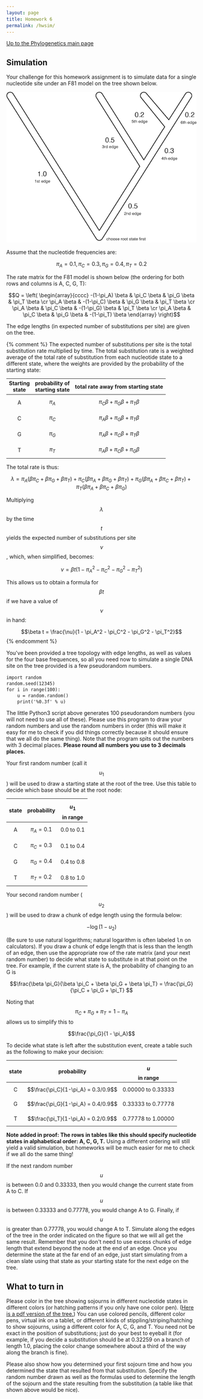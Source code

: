 ```yaml
---
layout: page
title: Homework 6
permalink: /hwsim/
---
```

[Up to the Phylogenetics main page](/phylogenetics2022/)

## Simulation

Your challenge for this homework assignment is to simulate data for a single nucleotide site under an F81 model on the tree shown below.

![The model tree](/assets/img/simulation-homework-model-tree.png)

Assume that the nucleotide frequencies are:

$$\pi_A=0.1, \pi_C=0.3, \pi_G=0.4, \pi_T=0.2$$

The rate matrix for the F81 model is shown below (the ordering for both rows and columns is A, C, G, T):

$$Q = \left( \begin{array}{cccc}
-(1-\pi_A) \beta &      \pi_C \beta &      \pi_G \beta &      \pi_T \beta \cr
     \pi_A \beta & -(1-\pi_C) \beta &      \pi_G \beta &      \pi_T \beta \cr
     \pi_A \beta &      \pi_C \beta & -(1-\pi_G) \beta &      \pi_T \beta \cr
     \pi_A \beta &      \pi_C \beta &      \pi_G \beta & -(1-\pi_T) \beta
\end{array} \right)$$

The edge lengths (in expected number of substitutions per site) are given on the tree. 

{% comment %}
The expected number of substitutions per site is the total substitution rate multiplied by time. The total substitution rate is a weighted average of the total rate of substitution from each nucleotide state to a different state, where the weights are provided by the probability of the starting state:

Starting<br/>state | probability of<br/>starting state | total rate away from starting state 
:----------------: | :-------------------------------: | :---------------------------------:
         A         |              $$\pi_A$$            | $$\pi_C \beta + \pi_G \beta + \pi_T \beta$$
         C         |              $$\pi_C$$            | $$\pi_A \beta + \pi_G \beta + \pi_T \beta$$
         G         |              $$\pi_G$$            | $$\pi_A \beta + \pi_C \beta + \pi_T \beta$$
         T         |              $$\pi_T$$            | $$\pi_A \beta + \pi_C \beta + \pi_G \beta$$

The total rate is thus:

$$\lambda = \pi_A \left( \beta \pi_C + \beta \pi_G + \beta \pi_T\right) + \pi_C \left( \beta \pi_A + \beta \pi_G + \beta \pi_T\right) + \pi_G \left( \beta \pi_A + \beta \pi_C + \beta \pi_T\right) + \pi_T \left( \beta \pi_A + \beta \pi_C + \beta \pi_G\right)$$

Multiplying $$\lambda$$ by the time $$t$$ yields the expected number of substitutions per site $$\nu$$, which, when simplified, becomes:

$$\nu = \beta t \left( 1 - \pi_A^2 - \pi_C^2 - \pi_G^2 - \pi_T^2 \right) $$

This allows us to obtain a formula for $$\beta t$$ if we have a value of $$\nu$$ in hand:

$$\beta t = \frac{\nu}{1 - \pi_A^2 - \pi_C^2 - \pi_G^2 - \pi_T^2}$$
{% endcomment %}

You've been provided a tree topology with edge lengths, as well as values for the four base frequences, so all you need now to simulate a single DNA site on the tree provided is a few pseudorandom numbers. 

    import random
    random.seed(12345)
    for i in range(100):
        u = random.random()
        print('%0.3f' % u)

The little Python3 script above generates 100 pseudorandom numbers (you will not need to use all of these). Please use this program to draw your random numbers and use the random numbers in order (this will make it easy for me to check if you did things correctly because it should ensure that we all do the same thing). Note that the program spits out the numbers with 3 decimal places. **Please round all numbers you use to 3 decimals places.**

Your first random number (call it $$u_1$$) will be used to draw a starting state at the root of the tree. Use this table to decide which base should be at the root node:

state |   probability   | $$u_1$$ in range
:---: | :-------------: | :--------------------:
  A   | $$\pi_A = 0.1$$ |      0.0 to 0.1
  C   | $$\pi_C = 0.3$$ |      0.1 to 0.4
  G   | $$\pi_G = 0.4$$ |      0.4 to 0.8
  T   | $$\pi_T = 0.2$$ |      0.8 to 1.0

Your second random number ($$u_2$$) will be used to draw a chunk of edge length using the formula below:

$$-\log(1 - u_2)$$

(Be sure to use natural logarithms; natural logarithm is often labeled <tt>ln</tt> on calculators). If you draw a chunk of edge length that is less than the length of an edge, then use the appropriate row of the rate matrix (and your next random number) to decide what state to substitute in at that point on the tree. For example, if the current state is A, the probability of changing to an G is 

$$\frac{\beta \pi_G}{\beta \pi_C + \beta \pi_G + \beta \pi_T} = \frac{\pi_G}{\pi_C + \pi_G + \pi_T} $$

Noting that $$\pi_C + \pi_G + \pi_T = 1 - \pi_A$$ allows us to simplify this to

$$\frac{\pi_G}{1 - \pi_A}$$

To decide what state is left after the substitution event, create a table such as the following to make your decision:

state |           probability               |     $$u$$ in range
:---: | :---------------------------------: | :--------------------:
  C   | $$\frac{\pi_C}{1-\pi_A} = 0.3/0.9$$ |   0.00000 to 0.33333
  G   | $$\frac{\pi_G}{1-\pi_A} = 0.4/0.9$$ |   0.33333 to 0.77778     
  T   | $$\frac{\pi_T}{1-\pi_A} = 0.2/0.9$$ |   0.77778 to 1.00000
  
**Note added in proof: The rows in tables like this should specify nucleotide states in alphabetical order: A, C, G, T.** Using a different ordering will still yield a valid simulation, but homeworks will be much easier for me to check if we all do the same thing!
  
If the next random number $$u$$ is between 0.0 and 0.33333, then you would change the current state from A to C. If $$u$$ is between 0.33333 and 0.77778, you would change A to G. Finally, if $$u$$ is greater than 0.77778, you would change A to T. Simulate along the edges of the tree in the order indicated on the figure so that we will all get the same result. Remember that you don't need to use excess chunks of edge length that extend beyond the node at the end of an edge. Once you determine the state at the far end of an edge, just start simulating from a clean slate using that state as your starting state for the next edge on the tree.

## What to turn in

Please color in the tree showing sojourns in different nucleotide states in different colors (or hatching patterns if you only have one color pen). ([Here is a pdf version of the tree.](/assets/pdf/sim-homework-model-tree.pdf)) You can use colored pencils, different color pens, virtual ink on a tablet, or different kinds of stippling/striping/hatching to show sojourns, using a different color for A, C, G, and T. You need not be exact in the position of substitutions; just do your best to eyeball it (for example, if you decide a substitution should be at 0.32259 on a branch of length 1.0, placing the color change somewhere about a third of the way along the branch is fine). 

Please also show how you determined your first sojourn time and how you determined the state that resulted from that substitution. Specify the random number drawn as well as the formulas used to determine the length of the sojourn and the state resulting from the substitution (a table like that shown above would be nice).

